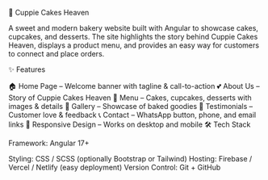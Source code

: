🍰 Cuppie Cakes Heaven

A sweet and modern bakery website built with Angular to showcase cakes, cupcakes, and desserts. The site highlights the story behind Cuppie Cakes Heaven, displays a product menu, and provides an easy way for customers to connect and place orders.

✨ Features

🏠 Home Page – Welcome banner with tagline & call-to-action
💕 About Us – Story of Cuppie Cakes Heaven
🎂 Menu – Cakes, cupcakes, desserts with images & details
📸 Gallery – Showcase of baked goodies
🌟 Testimonials – Customer love & feedback
📞 Contact – WhatsApp button, phone, and email links
📱 Responsive Design – Works on desktop and mobile
🛠️ Tech Stack

Framework: Angular 17+

Styling: CSS / SCSS (optionally Bootstrap or Tailwind)
Hosting: Firebase / Vercel / Netlify (easy deployment)
Version Control: Git + GitHub